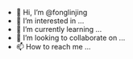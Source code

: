 - 👋 Hi, I’m @fonglinjing
- 👀 I’m interested in ...
- 🌱 I’m currently learning ...
- 💞️ I’m looking to collaborate on ...
- 📫 How to reach me ...

<!---
fonglinjing/fonglinjing is a ✨ special ✨ repository because its `README.md` (this file) appears on your GitHub profile.
You can click the Preview link to take a look at your changes.
--->
